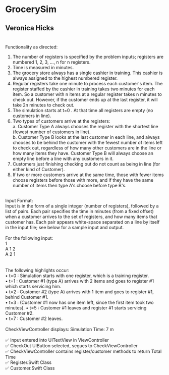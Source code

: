 # GrocerySim
## Veronica Hicks
#

Functionality as directed: <br />

1) The number of registers is specified by the problem inputs; registers are numbered 1, 2, 3, ..., n for n registers.<br />
2) Time is measured in minutes. <br />
3) The grocery store always has a single cashier in training. This cashier is always assigned to the highest numbered register.<br />
4) Regular registers take one minute to process each customer's item. The register
staffed by the cashier in training takes two minutes for each item. So a customer with n items at a regular register takes n minutes to check out. However, if the customer ends up at the last register, it will take 2n minutes to check out.<br />
5) The simulation starts at t=0 . At that time all registers are empty (no customers in line).<br />
6) Two types of customers arrive at the registers:<br />
a. Customer Type A always chooses the register with the shortest line (fewest
number of customers in line).<br />
b. Customer Type B looks at the last customer in each line, and always chooses
to be behind the customer with the fewest number of items left to check out, regardless of how many other customers are in the line or how many items they have. Customer Type B will always choose an empty line before a line with any customers in it.<br />
7) Customers just finishing checking out do not count as being in line (for either kind of Customer).<br />
8) If two or more customers arrive at the same time, those with fewer items choose registers before those with more, and if they have the same number of items then type A's choose before type B's.<br />
<br />
Input Format:<br />
Input is in the form of a single integer (number of registers), followed by a list of pairs. Each pair specifies the time in minutes (from a fixed offset) when a customer arrives to the set of registers, and how many items that customer has. Each pair appears white-space separated on a line by itself in the input file; see below for a sample input and output.<br />
<br />
For the following input:<br />
1 <br />
A 1 2 <br />
A 2 1<br />
<br />
<br />
The following highlights occur:<br />
• t=0 : Simulation starts with one register, which is a training register.<br />
• t=1 : Customer #1 (type A) arrives with 2 items and goes to register #1 which starts
servicing him.<br />
• t=2 : Customer #2 (type A) arrives with 1 item and goes to register #1, behind
Customer #1.<br />
• t=3 : (Customer #1 now has one item left, since the first item took two minutes). • t=5 : Customer #1 leaves and register #1 starts servicing Customer #2.<br />
• t=7 : Customer #2 leaves.<br />
<br />
CheckViewController displays: Simulation Time: 7 m<br />
<br />
✅ Input entered into UITextView in ViewController<br />
✅ CheckOut UIButton selected, segues to CheckViewController<br />
✅ CheckViewController contains register/customer methods to return Total Time<br />
✅  Register.Swift Class<br />
✅  Customer.Swift Class<br />


